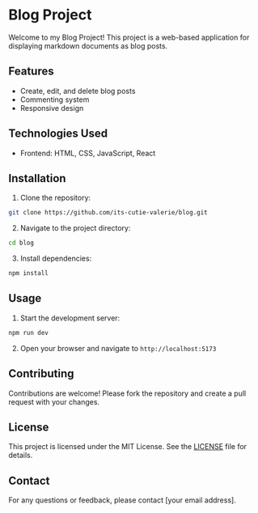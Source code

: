 # Blog Project

Welcome to my Blog Project! This project is a web-based application for displaying markdown documents as blog posts.

## Features

- Create, edit, and delete blog posts
- Commenting system
- Responsive design

## Technologies Used

- Frontend: HTML, CSS, JavaScript, React

## Installation

1. Clone the repository:
  ```bash
  git clone https://github.com/its-cutie-valerie/blog.git
  ```
2. Navigate to the project directory:
  ```bash
  cd blog
  ```
3. Install dependencies:
  ```bash
  npm install
  ```

## Usage

1. Start the development server:
  ```bash
  npm run dev
  ```
2. Open your browser and navigate to `http://localhost:5173`

## Contributing

Contributions are welcome! Please fork the repository and create a pull request with your changes.

## License

This project is licensed under the MIT License. See the [LICENSE](LICENSE) file for details.

## Contact

For any questions or feedback, please contact [your email address].
